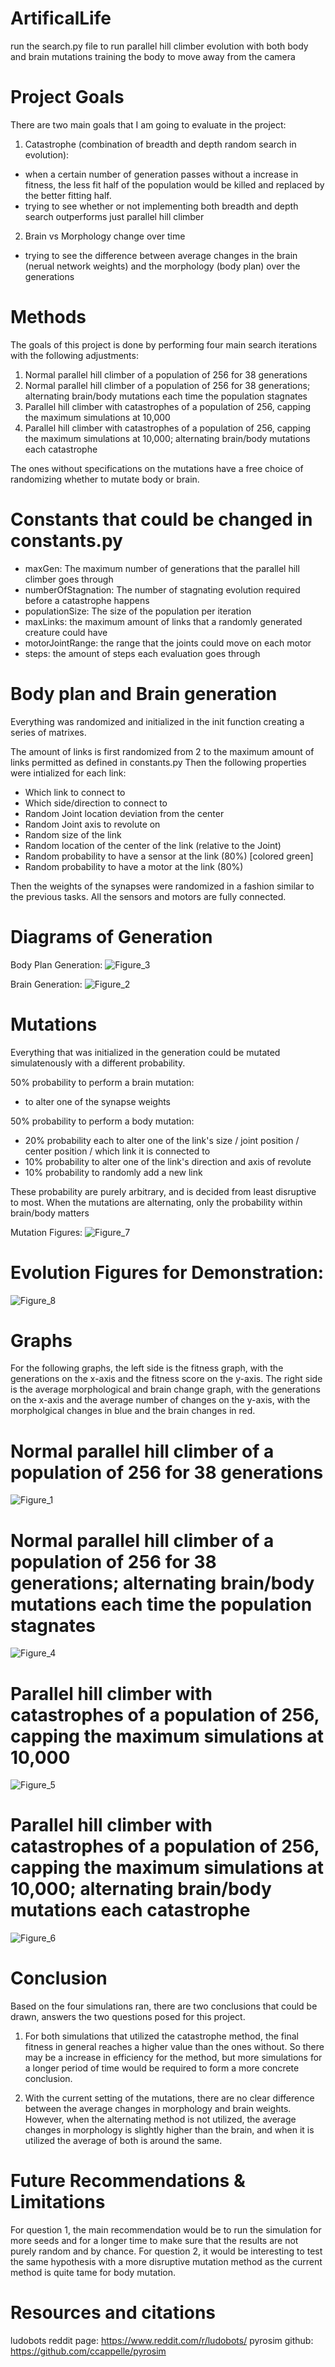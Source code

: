 # ArtificalLife
run the search.py file to run parallel hill climber evolution with both body and brain mutations training the body to move away from the camera

# Project Goals
There are two main goals that I am going to evaluate in the project:
1. Catastrophe (combination of breadth and depth random search in evolution):
- when a certain number of generation passes without a increase in fitness, the less fit half of the population would be killed and replaced by the better fitting half.
- trying to see whether or not implementing both breadth and depth search outperforms just parallel hill climber


2. Brain vs Morphology change over time
- trying to see the difference between average changes in the brain (nerual network weights) and the morphology (body plan) over the generations

# Methods
The goals of this project is done by performing four main search iterations with the following adjustments:

1. Normal parallel hill climber of a population of 256 for 38 generations
2. Normal parallel hill climber of a population of 256 for 38 generations; alternating brain/body mutations each time the population stagnates
3. Parallel hill climber with catastrophes of a population of 256, capping the maximum simulations at 10,000
4. Parallel hill climber with catastrophes of a population of 256, capping the maximum simulations at 10,000; alternating brain/body mutations each catastrophe

The ones without specifications on the mutations have a free choice of randomizing whether to mutate body or brain.

# Constants that could be changed in constants.py
- maxGen: The maximum number of generations that the parallel hill climber goes through
- numberOfStagnation: The number of stagnating evolution required before a catastrophe happens
- populationSize: The size of the population per iteration
- maxLinks: the maximum amount of links that a randomly generated creature could have
- motorJointRange: the range that the joints could move on each motor
- steps: the amount of steps each evaluation goes through

# Body plan and Brain generation
Everything was randomized and initialized in the init function creating a series of matrixes. 

The amount of links is first randomized from 2 to the maximum amount of links permitted as defined in constants.py
Then the following properties were intialized for each link:

- Which link to connect to
- Which side/direction to connect to
- Random Joint location deviation from the center
- Random Joint axis to revolute on
- Random size of the link
- Random location of the center of the link (relative to the Joint)
- Random probability to have a sensor at the link (80%) [colored green]
- Random probability to have a motor at the link (80%)

Then the weights of the synapses were randomized in a fashion similar to the previous tasks.
All the sensors and motors are fully connected.

# Diagrams of Generation
Body Plan Generation:
![Figure_3](https://github.com/Dylan920424/ArtificalLife/blob/final/IMG_0846.jpg)

Brain Generation:
![Figure_2](https://github.com/Dylan920424/ArtificalLife/blob/final/IMG_0845.jpg)


# Mutations
Everything that was initialized in the generation could be mutated simulatenously with a different probability.

50% probability to perform a brain mutation: 
- to alter one of the synapse weights

50% probability to perform a body mutation:
- 20% probability each to alter one of the link's size / joint position / center position / which link it is connected to
- 10% probability to alter one of the link's direction and axis of revolute
- 10% probability to randomly add a new link

These probability are purely arbitrary, and is decided from least disruptive to most.
When the mutations are alternating, only the probability within brain/body matters

Mutation Figures:
![Figure_7](https://github.com/Dylan920424/ArtificalLife/blob/f86cee71da0628b40971c4fdda5d19b8e1fa8d44/IMG_0920.jpg)

# Evolution Figures for Demonstration:
![Figure_8](https://github.com/Dylan920424/ArtificalLife/blob/f86cee71da0628b40971c4fdda5d19b8e1fa8d44/IMG_0921.jpg)

# Graphs
For the following graphs, the left side is the fitness graph, with the generations on the x-axis and the fitness score on the y-axis.
The right side is the average morphological and brain change graph, with the generations on the x-axis and the average number of changes on the y-axis, with the morpholgical changes in blue and the brain changes in red.

# Normal parallel hill climber of a population of 256 for 38 generations
![Figure_1](https://github.com/Dylan920424/ArtificalLife/blob/f86cee71da0628b40971c4fdda5d19b8e1fa8d44/PHCmorphoVbrain.png)

# Normal parallel hill climber of a population of 256 for 38 generations; alternating brain/body mutations each time the population stagnates
![Figure_4](https://github.com/Dylan920424/ArtificalLife/blob/f86cee71da0628b40971c4fdda5d19b8e1fa8d44/SwitchBodyVBrain.png)

# Parallel hill climber with catastrophes of a population of 256, capping the maximum simulations at 10,000
![Figure_5](https://github.com/Dylan920424/ArtificalLife/blob/f86cee71da0628b40971c4fdda5d19b8e1fa8d44/cat_wo_switch.png)

# Parallel hill climber with catastrophes of a population of 256, capping the maximum simulations at 10,000; alternating brain/body mutations each catastrophe
![Figure_6](https://github.com/Dylan920424/ArtificalLife/blob/f86cee71da0628b40971c4fdda5d19b8e1fa8d44/brainVbody.png)

# Conclusion
Based on the four simulations ran, there are two conclusions that could be drawn, answers the two questions posed for this project.

1. For both simulations that utilized the catastrophe method, the final fitness in general reaches a higher value than the ones without. So there may be a increase in efficiency for the method, but more simulations for a longer period of time would be required to form a more concrete conclusion.

2. With the current setting of the mutations, there are no clear difference between the average changes in morphology and brain weights. However, when the alternating method is not utilized, the average changes in morphology is slightly higher than the brain, and when it is utilized the average of both is around the same.

# Future Recommendations & Limitations
For question 1, the main recommendation would be to run the simulation for more seeds and for a longer time to make sure that the results are not purely random and by chance. For question 2, it would be interesting to test the same hypothesis with a more disruptive mutation method as the current method is quite tame for body mutation.

# Resources and citations
ludobots reddit page: https://www.reddit.com/r/ludobots/
pyrosim github: https://github.com/ccappelle/pyrosim

